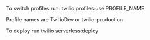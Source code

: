 To switch profiles run: twilio profiles:use PROFILE_NAME

Profile names are TwilioDev or twilio-production

To deploy run twilio serverless:deploy
